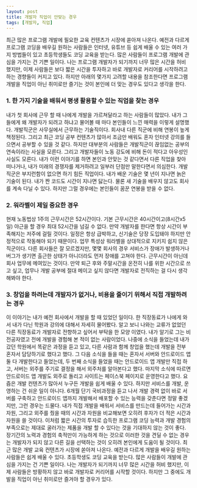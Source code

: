 ```yaml
---
layout: post
title: 개발자 직업이 안맞는 경우
tags: [개발자, 직업]
---
```

최근 많은 프로그램 개발에 필요한 교육 컨텐츠가 시장에 쏟아져 나온다. 예전과 다르게 프로그램 코딩을 배우길 원하는 사람들은 인터넷, 유튜브 등 쉽게 배울 수 있는 여러 가지 방법들이 있고 초등학생들도 코딩 교육을 받는다. 많은 사람들이 프로그램 개발에 관심을 가지는 건 기쁜 일이다. 나는 프로그램 개발자가 되기까지 너무 많은 시간을 허비 했지만, 이제 사람들은 보다 짧은 시간을 투자하고 바로 개발자로 커리어를 시작하려고 하는 경향들이 커지고 있다. 하지만 아래의 몇가지 고려할 내용을 참조한다면 프로그램 개발을 직업이 아닌 취미로만 즐기는 것이 본인에 더 맞는 경우도 있다고 생각을 한다. 

### 1. 한 가지 기술을 배워서 평생 활용할 수 있는 직업을 찾는 경우
내가 첫 회사에 근무 할 때 나에게 개발을 가르쳐달라고 하는 사람들이 많았다. 내가 그들에게 왜 개발자가 되려고 하냐고 물어볼 때 마다 본인들이 느낀 매력을 이렇게 설명했다. 개발직군은 사무실에서 근무하는 기술직이다. 회사내 다른 직군에 비해 연봉이 높게 책정된다. 그리고 최근 코딩 공부 컨텐츠가 많아서 조금만 배워도 혼자 인터넷 강의를 들으면서 공부할 수 있을 것 같다. 하지만 대부분의 사람들은 개발직군이 끊임없는 공부의 연속이라는 사실을 모른다. 그리고 개발자들이 노동 강도에 비해 돈이 적다고 아우성인 사실도 모른다. 내가 이런 이야기를 하면 본인과 안맞는 것 같다면서 다른 직업을 찾아 떠나거나, 내가 미래의 경쟁자를 제거하려고 일부러 단점만 말한다면서 의심한다. 개발직군은 부지런함이 없으면 하기 힘든 직업이다. 내가 배운 기술은 몇 년이 지나면 늙은 기술이 된다. 내가 짠 코드도 시간이 지나면 닳는다. 물론 새 기술을 배우지 않고도 회사를 계속 다닐 수 있다. 하지만 그럴 경우에는 본인들이 꿈꾼 연봉을 받을 수 없다.

### 2. 워라벨이 제일 중요한 경우
현재 노동법상 1주의 근무시간은 52시간이다. 기본 근무시간은 40시간이고(8시간x5일) 야근을 할 경우 최대 52시간을 넘길 수 없다. 만약 개발자를 한다면 항상 시간이 부족해지는 저주에 걸릴 것이다. 일정은 항상 급박하고, 신기술은 당장 도입돼야 하지만 안정적으로 작동해야 되기 때문이다. 업무 특성상 워라벨을 상대적으로 지키지 쉽지 않은 직군이다. 다른 회사들은 잘 모르겠지만, 몇몇 회사의 경우 서비스가 장애가 발생하거나 버그가 생기면 출근한 상태가 아니더라도 먼저 장애를 고쳐야 한다. 근무시간이 아닌데 회사 업무에 메여있는 것이다. 만약 퇴근 후와 주말시간을 온전히 나를 위한 시간으로 쓰고 싶고, 업무나 개발 공부에 절대 메이고 싶지 않다면 개발자로 전직하는 걸 다시 생각해봐야 한다.

### 3. 창업을 하려는데 개발자가 없거나, 비용을 줄이기 위해서 직접 개발하려는 경우
이 이야기는 내가 예전 회사에서 개발을 할 때 있었던 일이다. 한 직장동료가 나에게 와서 내가 다닌 학원과 강의에 대해서 자세히 물어봤다. 알고 보니 나와는 교류가 없었던 다른 직장동료가 개발자로 전향하고 싶어서 부탁을 한 모양 이였다. 내가 알기로 그는 비전공자였고 전에 개발을 경험해 본 적이 없는 사람이었다. 나중에 소식을 들었는데 내가 갔던 학원에서 똑같은 과정을 듣고 있고, 다른 사람과 함께 창업을 했는데 개발을 전부 혼자서 담당하기로 했다고 했다. 그 다음 소식을 들을 때는 혼자서 서버와 안드로이드 앱 둘 다 개발한다고 들었는데, 두 번째 소식을 들었을 때는 안드로이드 앱 개발만 직접 하고, 서버는 외주를 주기로 결정을 해서 외주처를 알아본다고 했다. 마지막 소식에 따르면 안드로이드 앱 개발도 외주로 돌리고 사이트는 페이스북 페이지로 운영한다고 했다. 요즘은 개발 컨텐츠가 많아서 누구든 개발을 쉽게 배울 수 있다. 하지만 서비스를 개발, 운영하는 건 쉬운 일이 아니다. 6개월 단기 국비과정을 듣고 나서 개발 경력 없이 바로 서버를 구축하고 안드로이드 앱까지 개발해서 배포할 수 있는 능력을 갖춘다면 정말 좋겠지만, 그런 경우는 드물다. 내가 직접 개발을 배워서 서비스를 만드는데 들어가는 시간과 자원, 그리고 외주를 줬을 때의 시간과 자원을 비교해보면 오히려 후자가 더 적은 시간과 자원을 쓸 것이다. 이처럼 짧은 시간의 투자로 습득한 프로그램 코딩 능력과 개발 경험의 부족으로는 제대로 굴러가는 제품을 개발 할 수 있다는 것을 기대하지 않는 것이 좋다. 장기간의 노력과 경험의 축적만이 가능하게 하는 것으로 이러한 것을 견딜 수 없는 경우는 개발자가 되지 않고 다른 길을 선택하는 것이 오히려 본인에게 도움이 될 것이다.
최근 많은 개발 교육 컨텐츠가 시장에 쏟아져 나온다. 예전과 다르게 개발을 배우길 원하는 사람들은 쉽게 배울 수 있다. 초등학생도 코딩 교육을 받는다. 많은 사람들이 개발에 관심을 가지는 건 기쁜 일이다. 나는 개발자가 되기까지 너무 많은 시간을 허비 했지만, 이제 사람들은 방황하지 않고 바로 개발자로 커리어를 시작할 것이다. 하지만 그 중에도 개발을 직업이 아닌 취미로만 즐겨야 할 경우가 있다.
